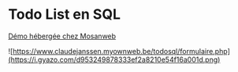 # Todo List en SQL

[Démo hébergée chez Mosanweb](https://www.claudejanssen.myownweb.be/todosql/formulaire.php)

![https://www.claudejanssen.myownweb.be/todosql/formulaire.php](https://i.gyazo.com/d953249878333ef2a8210e54f16a001d.png)
